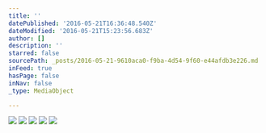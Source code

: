 ```yaml
---
title: ''
datePublished: '2016-05-21T16:36:48.540Z'
dateModified: '2016-05-21T15:23:56.683Z'
author: []
description: ''
starred: false
sourcePath: _posts/2016-05-21-9610aca0-f9ba-4d54-9f60-e44afdb3e226.md
inFeed: true
hasPage: false
inNav: false
_type: MediaObject

---
```

![](https://the-grid-user-content.s3-us-west-2.amazonaws.com/95617cf6-f54c-44e3-bb0f-65404f568f9e.jpg)
![](https://the-grid-user-content.s3-us-west-2.amazonaws.com/5ce56d6c-b894-425e-a26f-452f026aea8e.jpg)
![](https://the-grid-user-content.s3-us-west-2.amazonaws.com/4c9a9196-6bbe-469d-8cd5-be835404fa60.jpg)
![](https://the-grid-user-content.s3-us-west-2.amazonaws.com/01deab2d-3c98-4c5e-95cd-8391fb99f3f0.jpg)
![](https://the-grid-user-content.s3-us-west-2.amazonaws.com/a3918859-8888-4142-91dc-c5781b7b9818.jpg)